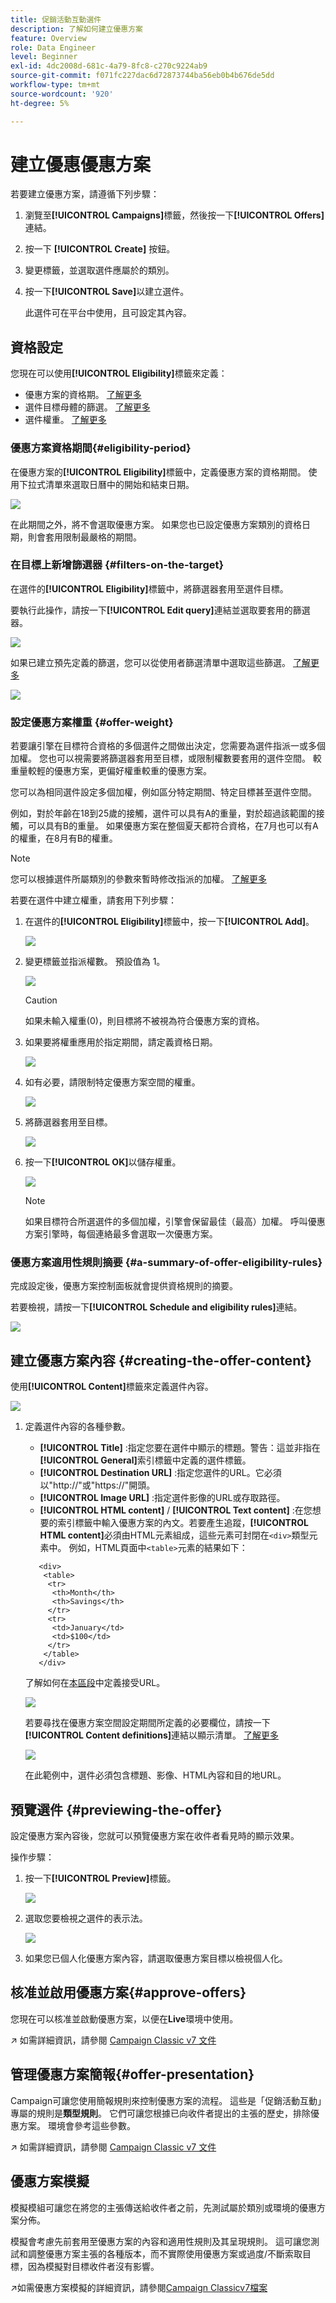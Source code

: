 ```yaml
---
title: 促銷活動互動選件
description: 了解如何建立優惠方案
feature: Overview
role: Data Engineer
level: Beginner
exl-id: 4dc2008d-681c-4a79-8fc8-c270c9224ab9
source-git-commit: f071fc227dac6d72873744ba56eb0b4b676de5dd
workflow-type: tm+mt
source-wordcount: '920'
ht-degree: 5%

---
```


# 建立優惠優惠方案

若要建立優惠方案，請遵循下列步驟：

1. 瀏覽至&#x200B;**[!UICONTROL Campaigns]**&#x200B;標籤，然後按一下&#x200B;**[!UICONTROL Offers]**&#x200B;連結。

1. 按一下 **[!UICONTROL Create]** 按鈕。

1. 變更標籤，並選取選件應屬於的類別。

1. 按一下&#x200B;**[!UICONTROL Save]**&#x200B;以建立選件。

   此選件可在平台中使用，且可設定其內容。

## 資格設定

您現在可以使用&#x200B;**[!UICONTROL Eligibility]**&#x200B;標籤來定義：

* 優惠方案的資格期。 [了解更多](#eligibility-period)
* 選件目標母體的篩選。 [了解更多](#filters-on-the-target)
* 選件權重。 [了解更多](#offer-weight)

### 優惠方案資格期間{#eligibility-period}

在優惠方案的&#x200B;**[!UICONTROL Eligibility]**&#x200B;標籤中，定義優惠方案的資格期間。 使用下拉式清單來選取日曆中的開始和結束日期。

![](assets/offer_eligibility_create_002.png)

在此期間之外，將不會選取優惠方案。 如果您也已設定優惠方案類別的資格日期，則會套用限制最嚴格的期間。

### 在目標上新增篩選器 {#filters-on-the-target}

在選件的&#x200B;**[!UICONTROL Eligibility]**&#x200B;標籤中，將篩選器套用至選件目標。

要執行此操作，請按一下&#x200B;**[!UICONTROL Edit query]**&#x200B;連結並選取要套用的篩選器。

![](assets/offer_eligibility_create_003.png)

如果已建立預先定義的篩選，您可以從使用者篩選清單中選取這些篩選。 [了解更多](interaction-predefined-filters.md)

![](assets/offer_eligibility_create_004.png)

### 設定優惠方案權重 {#offer-weight}

若要讓引擎在目標符合資格的多個選件之間做出決定，您需要為選件指派一或多個加權。 您也可以視需要將篩選器套用至目標，或限制權數要套用的選件空間。 較重量較輕的優惠方案，更偏好權重較重的優惠方案。

您可以為相同選件設定多個加權，例如區分特定期間、特定目標甚至選件空間。

例如，對於年齡在18到25歲的接觸，選件可以具有A的重量，對於超過該範圍的接觸，可以具有B的重量。 如果優惠方案在整個夏天都符合資格，在7月也可以有A的權重，在8月有B的權重。

>[!NOTE]
>
>您可以根據選件所屬類別的參數來暫時修改指派的加權。 [了解更多](interaction-offer-catalog.md#creating-offer-categories)

若要在選件中建立權重，請套用下列步驟：

1. 在選件的&#x200B;**[!UICONTROL Eligibility]**&#x200B;標籤中，按一下&#x200B;**[!UICONTROL Add]**。

   ![](assets/offer_weight_create_001.png)

1. 變更標籤並指派權數。 預設值為 1。

   ![](assets/offer_weight_create_006.png)

   >[!CAUTION]
   >
   >如果未輸入權重(0)，則目標將不被視為符合優惠方案的資格。

1. 如果要將權重應用於指定期間，請定義資格日期。

   ![](assets/offer_weight_create_002.png)

1. 如有必要，請限制特定優惠方案空間的權重。

   ![](assets/offer_weight_create_003.png)

1. 將篩選器套用至目標。

   ![](assets/offer_weight_create_004.png)

1. 按一下&#x200B;**[!UICONTROL OK]**&#x200B;以儲存權重。

   ![](assets/offer_weight_create_005.png)

   >[!NOTE]
   >
   >如果目標符合所選選件的多個加權，引擎會保留最佳（最高）加權。 呼叫優惠方案引擎時，每個連絡最多會選取一次優惠方案。

### 優惠方案適用性規則摘要 {#a-summary-of-offer-eligibility-rules}

完成設定後，優惠方案控制面板就會提供資格規則的摘要。

若要檢視，請按一下&#x200B;**[!UICONTROL Schedule and eligibility rules]**&#x200B;連結。

![](assets/offer_eligibility_create_005.png)

## 建立優惠方案內容 {#creating-the-offer-content}

使用&#x200B;**[!UICONTROL Content]**&#x200B;標籤來定義選件內容。

![](assets/offer_content_create_001.png)

1. 定義選件內容的各種參數。

   * **[!UICONTROL Title]** :指定您要在選件中顯示的標題。警告：這並非指在&#x200B;**[!UICONTROL General]**&#x200B;索引標籤中定義的選件標籤。
   * **[!UICONTROL Destination URL]** :指定您選件的URL。它必須以&quot;http://&quot;或&quot;https://&quot;開頭。
   * **[!UICONTROL Image URL]** :指定選件影像的URL或存取路徑。
   * **[!UICONTROL HTML content]** /  **[!UICONTROL Text content]** :在您想要的索引標籤中輸入優惠方案的內文。若要產生追蹤，**[!UICONTROL HTML content]**&#x200B;必須由HTML元素組成，這些元素可封閉在`<div>`類型元素中。 例如，HTML頁面中`<table>`元素的結果如下：

   ```
      <div> 
       <table>
        <tr>
         <th>Month</th>
         <th>Savings</th>   
        </tr>   
        <tr>    
         <td>January</td>
         <td>$100</td>   
        </tr> 
       </table> 
      </div>
   ```

   了解如何在[本區段](interaction-offer-spaces.md#configuring-the-status-when-the-proposition-is-accepted)中定義接受URL。

   ![](assets/offer_content_create_002.png)

   若要尋找在優惠方案空間設定期間所定義的必要欄位，請按一下&#x200B;**[!UICONTROL Content definitions]**&#x200B;連結以顯示清單。 [了解更多](interaction-offer-spaces.md)

   ![](assets/offer_content_create_003.png)

   在此範例中，選件必須包含標題、影像、HTML內容和目的地URL。

## 預覽選件 {#previewing-the-offer}

設定優惠方案內容後，您就可以預覽優惠方案在收件者看見時的顯示效果。

操作步驟：

1. 按一下&#x200B;**[!UICONTROL Preview]**&#x200B;標籤。

   ![](assets/offer_preview_create_001.png)

1. 選取您要檢視之選件的表示法。

   ![](assets/offer_preview_create_002.png)

1. 如果您已個人化優惠方案內容，請選取優惠方案目標以檢視個人化。

<!--

## Create a hypothesis on an offer {#creating-a-hypothesis-on-an-offer}

You can create hypotheses on your offer propositions. This lets you determine the impact of your offers on purchases carried out for the product concerned.

>[!NOTE]
>
>These hypotheses are carried out via Response Manager. Please check your license agreement.

Hypotheses carried out on an offer proposition are referenced in their **[!UICONTROL Measure]** tab.

Creating hypotheses is detailed in [this page](../../campaign/using/about-response-manager.md).

-->

## 核准並啟用優惠方案{#approve-offers}

您現在可以核准並啟動優惠方案，以便在&#x200B;**Live**&#x200B;環境中使用。

↗️ 如需詳細資訊，請參閱 [Campaign Classic v7 文件](https://experienceleague.adobe.com/docs/campaign-classic/using/managing-offers/managing-an-offer-catalog/approving-and-activating-an-offer.html?lang=en#approving-offer-content)

## 管理優惠方案簡報{#offer-presentation}

Campaign可讓您使用簡報規則來控制優惠方案的流程。 這些是「促銷活動互動」專屬的規則是&#x200B;**類型規則**。 它們可讓您根據已向收件者提出的主張的歷史，排除優惠方案。 環境會參考這些參數。

↗️ 如需詳細資訊，請參閱 [Campaign Classic v7 文件](https://experienceleague.adobe.com/docs/campaign-classic/using/managing-offers/managing-an-offer-catalog/managing-offer-presentation.html?lang=en#managing-offers)

## 優惠方案模擬

模擬模組可讓您在將您的主張傳送給收件者之前，先測試屬於類別或環境的優惠方案分佈。

模擬會考慮先前套用至優惠方案的內容和適用性規則及其呈現規則。 這可讓您測試和調整優惠方案主張的各種版本，而不實際使用優惠方案或過度/不斷索取目標，因為模擬對目標收件者沒有影響。

↗️如需優惠方案模擬的詳細資訊，請參閱[Campaign Classicv7檔案](https://experienceleague.adobe.com/docs/campaign-classic/using/managing-offers/simulating-offers/about-offers-simulation.html?lang=en)
